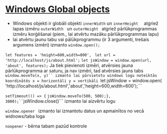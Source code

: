 # [Windows Global objects](https://www.javascripttutorial.net/javascript-bom/javascript-window/)
* Windows objekti ir globāli objekti
```innerWidth``` un ```innerHeight  ``` atgriež  lapas izmēru 
```outerWidth ``` un ```outerHeight ``` atgriež pārlūkprogrammas izmēru korģēšanai (piem., lai atvērtu mazāku pārlūkprogrammas lapu)
* lai atvērtu jaunu tabu vai pālūkprogrammu (ir 3 argumenti, trešais argumens izmēri) izmanto ```window.open();```

``` let features = 'height=600,width=800', ```
``` let url = 'http://localhost/js/about.html';```
``` let jsWindow = window.open(url, 'about', features); ```
Ja tiek pievienoti izmēri, atvērsies jauna pārlūkprogramma ar saturu, ja nav izmēri, tad atvērsies jauns tabs
```window.moveTo(x, y)`` izmanto lai pārvietotu windows logu noteiktās koordinātēs x = horizontāli y = vertikāli
```let jsWindow = window.open( 'http://localhost/js/about.html','about','height=600,width=600');```

```setTimeout(() => {```
   ``` jsWindow.moveTo(500, 500);}, 3000);``
   ```jsWindow.close()``` izmanto lai aizvērtu logu

   ```window.opener ``` izmanto lai izmantotu datus un apmainītos no vecā widnows/taba loga

   ```noopener``` - bērna tabam pazūd kontrole